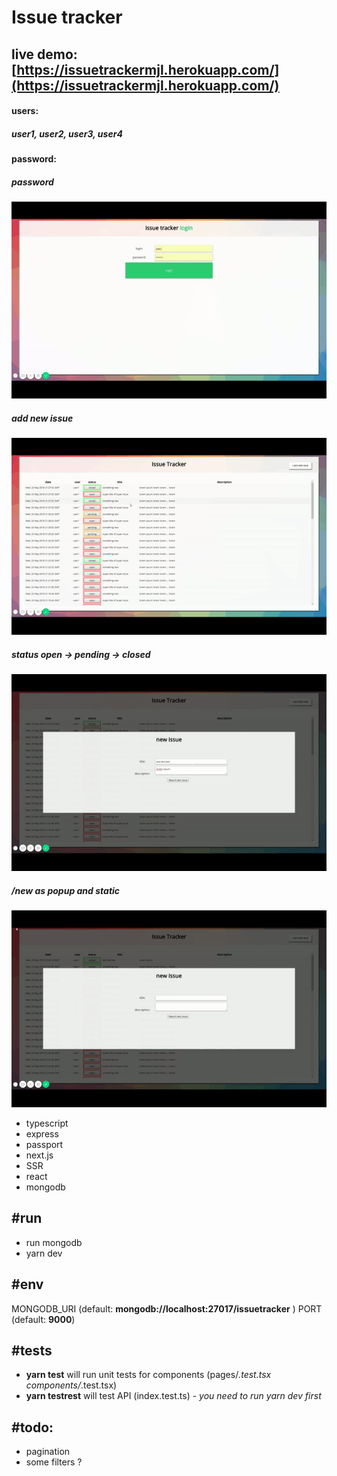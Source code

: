 Issue tracker
========
## live demo: [https://issuetrackermjl.herokuapp.com/](https://issuetrackermjl.herokuapp.com/)
#### users:
##### user1, user2, user3, user4
#### password:
##### password


![alt text](show.gif)
##### add new issue
![alt text](show2.gif)
##### status open -> pending -> closed
![alt text](show3.gif)
##### /new as popup and static 
![alt text](show4.gif)

* typescript
* express
* passport
* next.js
* SSR
* react
* mongodb


#run
--------
- run mongodb 
- yarn dev 


#env
--------
MONGODB_URI (default: __mongodb://localhost:27017/issuetracker__ )
PORT (default: __9000__)

#tests
--------

- __yarn test__ 
will run unit tests for components  (pages/*.test.tsx components/*.test.tsx)
- __yarn testrest__
will test API (index.test.ts) - *you need to run yarn dev first*


#todo:
--------

- pagination
- some filters ?
